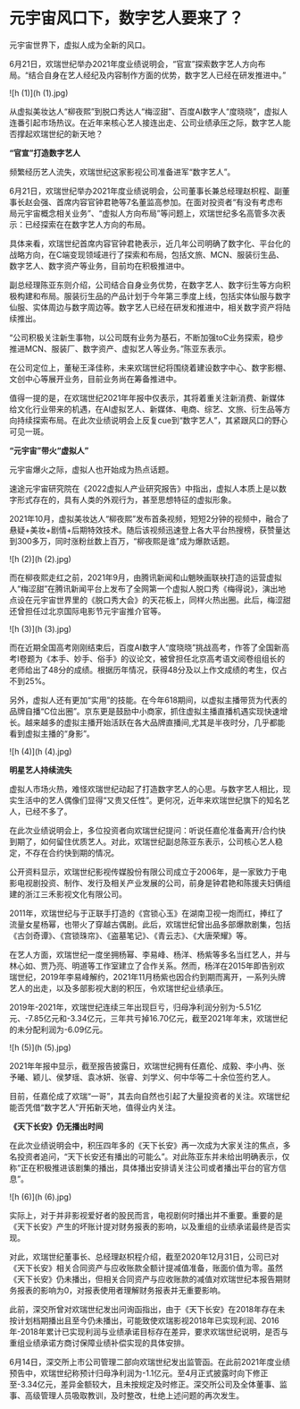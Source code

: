 # 元宇宙风口下，数字艺人要来了？


元宇宙世界下，虚拟人成为全新的风口。

6月21日，欢瑞世纪举办2021年度业绩说明会，“官宣”探索数字艺人方向布局。“结合自身在艺人经纪及内容制作方面的优势，数字艺人已经在研发推进中。”

![h (1)](h (1).jpg)

从虚拟美妆达人“柳夜熙”到脱口秀达人“梅涩甜”、百度AI数字人“度晓晓”，虚拟人连番引起市场热议。在近年来核心艺人接连出走、公司业绩承压之际，数字艺人能否撑起欢瑞世纪的新天地？

**“官宣”打造数字艺人**

频繁经历艺人流失，欢瑞世纪这家影视公司准备进军“数字艺人”。

6月21日，欢瑞世纪举办2021年度业绩说明会，公司董事长兼总经理赵枳程、副董事长赵会强、首席内容官钟君艳等7名董监高参加。在面对投资者“有没有考虑布局元宇宙概念相关业务”、“虚拟人方向布局”等问题上，欢瑞世纪多名高管多次表示：已经探索在在数字艺人方向的布局。

具体来看，欢瑞世纪首席内容官钟君艳表示，近几年公司明确了数字化、平台化的战略方向，在C端变现领域进行了探索和布局，包括文旅、MCN、服装衍生品、数字艺人、数字资产等业务，目前均在积极推进中。

副总经理陈亚东则介绍，公司结合自身业务优势，在数字艺人、数字衍生等方向积极构建和布局。服装衍生品的产品计划于今年第三季度上线，包括实体仙服与数字仙服、实体周边与数字周边等。数字艺人已经在研发和推进中，相关数字资产将陆续推出。

“公司积极关注新生事物，以公司既有业务为基石，不断加强toC业务探索，稳步推进MCN、服装厂、数字资产、虚拟艺人等业务。”陈亚东表示。

在公司定位上，董秘王泽佳称，未来欢瑞世纪将围绕着建设数字中心、数字影棚、文创中心等展开业务，目前业务尚在筹备推进中。

值得一提的是，在欢瑞世纪2021年年报中仅表示，其将着重关注新消费、新媒体给文化行业带来的机遇，在AI虚拟艺人、新媒体、电商、综艺、文旅、衍生品等方向持续探索布局。在此次业绩说明会上反复cue到“数字艺人”，其紧跟风口的野心可见一斑。

**“元宇宙”带火“虚拟人”**

元宇宙爆火之际，虚拟人也开始成为热点话题。

速途元宇宙研究院在《2022虚拟人产业研究报告》中指出，虚拟人本质上是以数字形式存在的，具有人类的外观行为，甚至思想特征的虚拟形象。

2021年10月，虚拟美妆达人“柳夜熙”发布首条视频，短短2分钟的视频中，融合了悬疑+美妆+剧情+后期特效技术。随后该视频迅速登上各大平台热搜榜，获赞量达到300多万，同时涨粉丝数上百万，“柳夜熙是谁”成为爆款话题。

![h (2)](h (2).jpg)

而在柳夜熙走红之前，2021年9月，由腾讯新闻和山魈映画联袂打造的运营虚拟人“梅涩甜”在腾讯新闻平台上发布了全网第一个虚拟人脱口秀《梅得说》，演出地点设在元宇宙世界里的《脱口秀大会》的天花板上，同样火热出圈。此后，梅涩甜还曾担任过北京国际电影节元宇宙推介官等。

![h (3)](h (3).jpg)

而在近期全国高考刚刚结束后，百度AI数字人“度晓晓”挑战高考，作答了全国新高考Ⅰ卷题为《本手、妙手、俗手》的议论文，被曾担任北京高考语文阅卷组组长的老师给出了48分的成绩。根据历年情况，获得48分及以上作文成绩的考生，仅占不到25%。

另外，虚拟人还有更加“实用”的技能。在今年618期间，以虚拟主播带货为代表的品牌自播“C位出圈”。京东更是鼓励中小商家，抓住虚拟主播直播机遇实现快速增长。越来越多的虚拟主播开始活跃在各大品牌直播间,尤其是半夜时分，几乎都能看到虚拟主播的“身影”。

![h (4)](h (4).jpg)

**明星艺人持续流失**

虚拟人市场火热，难怪欢瑞世纪动起了打造数字艺人的心思。与数字艺人相比，现实生活中的艺人偶像们显得“又贵又任性”。更何况，近年来欢瑞世纪旗下的知名艺人，已经不多了。

在此次业绩说明会上，多位投资者向欢瑞世纪提问：听说任嘉伦准备离开/合约快到期了，如何留住优质艺人。对此，欢瑞世纪副总陈亚东表示，公司核心艺人稳定，不存在合约快到期的情况。

公开资料显示，欢瑞世纪影视传媒股份有限公司成立于2006年，是一家致力于电影电视剧投资、制作、发行及相关产业发展的公司，前身是钟君艳和陈援夫妇俩组建的浙江三禾影视文化有限公司。

2011年，欢瑞世纪与于正联手打造的《宫锁心玉》在湖南卫视一炮而红，捧红了流量女星杨幂，也带火了穿越古偶剧。此后，欢瑞世纪曾出品多部爆款剧集，包括《古剑奇谭》、《宫锁珠帘》、《盗墓笔记》、《青云志》、《大唐荣耀》等。

在艺人方面，欢瑞世纪一度坐拥杨幂、李易峰、杨洋、杨紫等多名当红艺人，并与林心如、贾乃亮、明道等工作室建立了合作关系。然而，杨洋在2015年即告别欢瑞世纪，2019年李易峰解约，2021年11月杨紫也因合约到期而离开，一系列头牌艺人的出走，以及多部影视大剧的积压，令欢瑞世纪业绩承压。

2019年-2021年，欢瑞世纪连续三年出现巨亏，归母净利润分别为-5.51亿元、-7.85亿元和-3.34亿元，三年共亏掉16.70亿元，截至2021年年末，欢瑞世纪的未分配利润为-6.09亿元。

![h (5)](h (5).jpg)

2021年年报中显示，截至报告披露日，欢瑞世纪拥有任嘉伦、成毅、李小冉、张予曦、颖儿、侯梦瑶、袁冰妍、张睿、刘学义、何中华等二十余位签约艺人。

目前，任嘉伦成了欢瑞“一哥”，其去向自然也引起了大量投资者的关注。欢瑞世纪能否凭借“数字艺人”开拓新天地，值得业内关注。

**《天下长安》仍无播出时间**

在此次业绩说明会中，积压四年多的《天下长安》再一次成为大家关注的焦点，多名投资者追问，“天下长安还有播出的可能么”。对此陈亚东并未给出明确表示，仅称“正在积极推进该剧集的播出，具体播出安排请关注公司或者播出平台的官方信息”。

![h (6)](h (6).jpg)

实际上，对于并非影视爱好者的股民而言，电视剧何时播出并不重要。重要的是《天下长安》产生的坏账计提对财务报表的影响，以及重组的业绩承诺最终是否实现。

对此，欢瑞世纪董事长、总经理赵枳程介绍，截至2020年12月31日，公司已对《天下长安》相关合同资产与应收账款全额计提减值准备，账面价值为零。虽然《天下长安》仍未播出，但相关合同资产与应收账款的减值对欢瑞世纪本报告期财务报表的影响为0，对报表使用者理解财务报表并无重要影响。

此前，深交所曾对欢瑞世纪发出问询函指出，由于《天下长安》在2018年存在未按计划档期播出且至今仍未播出，可能致使欢瑞影视2018年已实现利润、2016年-2018年累计已实现利润与业绩承诺目标存在差异，要求欢瑞世纪说明，是否与重组业绩承诺方商讨保障业绩补偿实现的具体安排。

6月14日，深交所上市公司管理二部向欢瑞世纪发出监管函。在此前2021年度业绩预告中，欢瑞世纪称预计归母净利润为-1.1亿元。至4月正式披露时向下修正至-3.34亿元，差异金额较大，且未按规定及时修正。深交所公司及全体董事、监事、高级管理人员吸取教训，及时整改，杜绝上述问题的再次发生。
